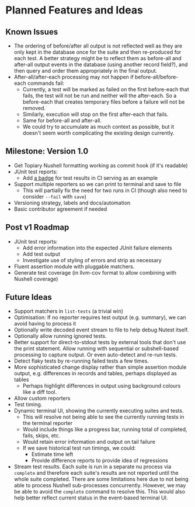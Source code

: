 # Planned Features and Ideas

## Known Issues

- The ordering of before/after all output is not reflected well as they are only kept in the database once for the suite and then re-produced for each test. A better strategy might be to reflect them as before-all and after-all output events in the database (using another record field?), and then query and order them appropriately in the final output.
- After-all/after-each processing may not happen if before-all/before-each commands fail:
  - Currently, a test will be marked as failed on the first before-each that fails, the test will not be run and neither will the after-each. So a before-each that creates temporary files before a failure will not be removed.
  - Similarly, execution will stop on the first after-each that fails.
  - Same for before-all and after-all.
  - We could try to accumulate as much context as possible, but it doesn't seem worth complicating the existing design currently.

## Milestone: Version 1.0

- Get Topiary Nushell formatting working as commit hook (if it's readable)
- JUnit test reports:
  - Add [a badge](https://github.com/EnricoMi/publish-unit-test-result-action/?tab=readme-ov-file#create-a-badge-from-test-results) for test results in CI serving as an example
- Support multiple reporters so we can print to terminal and save to file
  - This will partially fix the need for two runs in CI (though also need to consider `--fail` with `save`)
- Versioning strategy, labels and docs/automation
- Basic contributor agreement if needed

## Post v1 Roadmap

- JUnit test reports:
  - Add error information into the expected JUnit failure elements
  - Add test output
  - Investigate use of styling of errors and strip as necessary
- Fluent assertion module with pluggable matchers.
- Generate test coverage (in llvm-cov format to allow combining with Nushell coverage)

## Future Ideas

- Support matchers in `list-tests` (a trivial win)
- Optimisation: If no reporter requires test output (e.g. summary), we can avoid having to process it
- Optionally write decoded event stream to file to help debug Nutest itself.
- Optionally allow running ignored tests.
- Better support for direct-to-stdout tests by external tools that don't use the print statement. Allow running with sequential or subshell-based processing to capture output. Or even auto-detect and re-run tests.
- Detect flaky tests by re-running failed tests a few times.
- More sophisticated change display rather than simple assertion module output, e.g. differences in records and tables, perhaps displayed as tables
    - Perhaps highlight differences in output using background colours like a diff tool.
- Allow custom reporters
- Test timing.
- Dynamic terminal UI, showing the currently executing suites and tests.
    - This will resolve not being able to see the currently running tests in the terminal reporter
    - Would include things like a progress bar, running total of completed, fails, skips, etc.
    - Would retain error information and output on tail failure
    - If we save historical test run timings, we could:
      - Estimate time left
      - Provide difference reports to provide idea of regressions
- Stream test results. Each suite is run in a separate nu process via `complete` and therefore each suite's results are not reported until the whole suite completed. There are some limitations here due to not being able to process Nushell sub-processes concurrently. However, we may be able to avoid the `complete` command to resolve this. This would also help better reflect current status in the event-based terminal UI.
